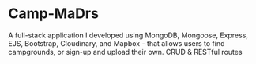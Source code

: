 # Camp-MaDrs
A full-stack application I developed using MongoDB, Mongoose, Express, EJS, Bootstrap, Cloudinary, and Mapbox - that allows users to find campgrounds, or sign-up and upload their own. CRUD &amp; RESTful routes
